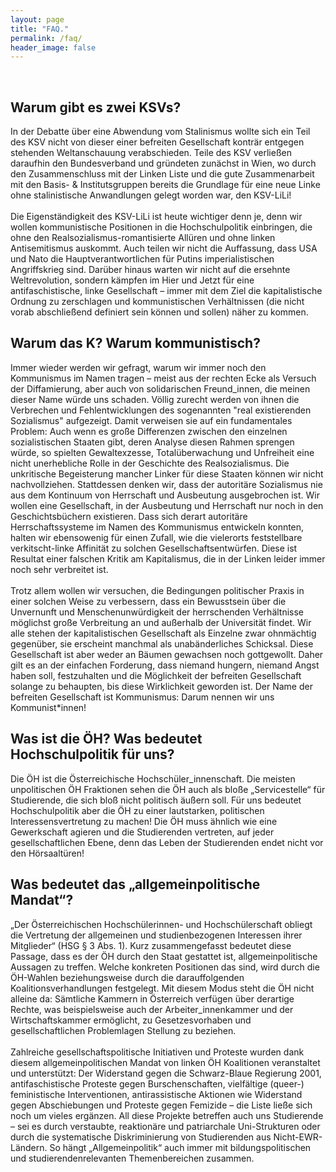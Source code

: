 ```yaml
---
layout: page
title: "FAQ."
permalink: /faq/
header_image: false
---
```


<br>

## Warum gibt es zwei KSVs?
In der Debatte über eine Abwendung vom Stalinismus wollte sich ein Teil des KSV nicht von dieser einer befreiten Gesellschaft konträr entgegen stehenden Weltanschauung verabschieden. Teile des KSV verließen daraufhin den Bundesverband und gründeten zunächst in Wien, wo durch den Zusammenschluss mit der Linken Liste und die gute Zusammenarbeit mit den Basis- & Institutsgruppen bereits die Grundlage für eine neue Linke ohne stalinistische Anwandlungen gelegt worden war, den KSV-LiLi!
<br>
<br>
Die Eigenständigkeit des KSV-LiLi ist heute wichtiger denn je, denn wir wollen kommunistische Positionen in die Hochschulpolitik einbringen, die ohne den Realsozialismus-romantisierte Allüren und ohne linken Antisemitismus auskommt. Auch teilen wir nicht die Auffassung, dass USA und Nato die Hauptverantwortlichen für Putins imperialistischen Angriffskrieg sind. Darüber hinaus warten wir nicht auf die ersehnte Weltrevolution, sondern kämpfen im Hier und Jetzt für eine antifaschistische, linke Gesellschaft – immer mit dem Ziel die kapitalistische Ordnung zu zerschlagen und kommunistischen Verhältnissen (die nicht vorab abschließend definiert sein können und sollen) näher zu kommen.

## Warum das K? Warum kommunistisch?

Immer wieder werden wir gefragt, warum wir immer noch den Kommunismus im Namen tragen – meist aus der rechten Ecke als Versuch der Diffamierung, aber auch von solidarischen Freund_innen, die meinen dieser Name würde uns schaden. Völlig zurecht werden von ihnen die Verbrechen und Fehlentwicklungen des sogenannten "real existierenden Sozialismus" aufgezeigt. Damit verweisen sie auf ein fundamentales Problem: Auch wenn es große Differenzen zwischen den einzelnen sozialistischen Staaten gibt, deren Analyse diesen Rahmen sprengen würde, so spielten Gewaltexzesse, Totalüberwachung und Unfreiheit eine nicht unerhebliche Rolle in der Geschichte des Realsozialismus. Die unkritische Begeisterung mancher Linker für diese Staaten können wir nicht nachvollziehen. Stattdessen denken wir, dass der autoritäre Sozialismus nie aus dem Kontinuum von Herrschaft und Ausbeutung ausgebrochen ist. Wir wollen eine Gesellschaft, in der Ausbeutung und Herrschaft nur noch in den Geschichtsbüchern existieren. Dass sich derart autoritäre Herrschaftssysteme im Namen des Kommunismus entwickeln konnten, halten wir ebensowenig für einen Zufall, wie die vielerorts feststellbare verkitscht-linke Affinität zu solchen Gesellschaftsentwürfen. Diese ist Resultat einer falschen Kritik am Kapitalismus, die in der Linken leider immer noch sehr verbreitet ist.
<br>
<br>
Trotz allem wollen wir versuchen, die Bedingungen politischer Praxis in einer solchen Weise zu verbessern, dass ein Bewusstsein über die Unvernunft und Menschenunwürdigkeit der herrschenden Verhältnisse möglichst große Verbreitung an und außerhalb der Universität findet. Wir alle stehen der kapitalistischen Gesellschaft als Einzelne zwar ohnmächtig gegenüber, sie erscheint manchmal als unabänderliches Schicksal. Diese Gesellschaft ist aber weder an Bäumen gewachsen noch gottgewollt. Daher gilt es an der einfachen Forderung, dass niemand hungern, niemand Angst haben soll, festzuhalten und die Möglichkeit der befreiten Gesellschaft solange zu behaupten, bis diese Wirklichkeit geworden ist.
Der Name der befreiten Gesellschaft ist Kommunismus: Darum nennen wir uns Kommunist*innen!

## Was ist die ÖH? Was bedeutet Hochschulpolitik für uns?

Die ÖH ist die Österreichische Hochschüler_innenschaft. Die meisten unpolitischen ÖH Fraktionen sehen die ÖH auch als bloße „Servicestelle“ für Studierende, die sich bloß nicht politisch äußern soll. Für uns bedeutet Hochschulpolitik aber die ÖH zu einer lautstarken, politischen Interessensvertretung zu machen! Die ÖH muss ähnlich wie eine Gewerkschaft agieren und die Studierenden vertreten, auf jeder gesellschaftlichen Ebene, denn das Leben der Studierenden endet nicht vor den Hörsaaltüren!

## Was bedeutet das „allgemeinpolitische Mandat“?                           
„Der Österreichischen Hochschülerinnen- und Hochschülerschaft obliegt die Vertretung der allgemeinen und studienbezogenen Interessen ihrer Mitglieder“ (HSG § 3 Abs. 1). Kurz zusammengefasst bedeutet diese Passage, dass es der ÖH durch den Staat gestattet ist, allgemeinpolitische Aussagen zu treffen. Welche konkreten Positionen das sind, wird durch die ÖH-Wahlen beziehungsweise durch die darauffolgenden Koalitionsverhandlungen festgelegt. Mit diesem Modus steht die ÖH nicht alleine da: Sämtliche Kammern in Österreich verfügen über derartige Rechte, was beispielsweise auch der Arbeiter_innenkammer und der Wirtschaftskammer ermöglicht, zu Gesetzesvorhaben und gesellschaftlichen Problemlagen Stellung zu beziehen.
<br>
<br>
Zahlreiche gesellschaftspolitische Initiativen und Proteste wurden dank diesem allgemeinpolitischen Mandat von linken ÖH Koalitionen veranstaltet und unterstützt: Der Widerstand gegen die Schwarz-Blaue Regierung 2001, antifaschistische Proteste gegen Burschenschaften, vielfältige (queer-) feministische Interventionen, antirassistische Aktionen wie Widerstand gegen Abschiebungen und Proteste gegen Femizide – die Liste ließe sich noch um vieles ergänzen. All diese Projekte betreffen auch uns Studierende – sei es durch verstaubte, reaktionäre und patriarchale Uni-Strukturen oder durch die systematische Diskriminierung von Studierenden aus Nicht-EWR-Ländern. So hängt „Allgemeinpolitik“ auch immer mit bildungspolitischen und studierendenrelevanten Themenbereichen zusammen.
